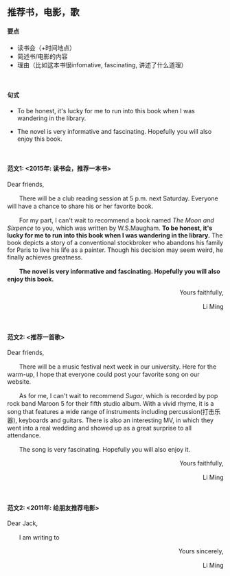 ##	推荐书，电影，歌

####	要点

*	读书会（+时间地点）
*	简述书/电影的内容
*	理由（比如这本书很infomative, fascinating, 讲述了什么道理）

<br/>

####	句式

*	To be honest, it's lucky for me to run into this book when I was wandering in the library.

*	The novel is very informative and fascinating. Hopefully you will also enjoy this book.

<br/>

####	范文1: <2015年: 读书会，推荐一本书>

Dear friends,

　　There will be a club reading session at 5 p.m. next Saturday. Everyone will have a chance to share his or her favorite book. 

　　For my part, I can't wait to recommend a book named *The Moon and Sixpence* to you, which was written by W.S.Maugham. **To be honest, it's lucky for me to run into this book when I was wandering in the library.** The book depicts a story of a conventional stockbroker who abandons his family for Paris to live his life as a painter. Though his decision may seem weird, he finally achieves greatness.

　　**The novel is very informative and fascinating. Hopefully you will also enjoy this book.**

<div align="right"><p>Yours faithfully,</p><p>Li Ming　</p></div>

<br/>

####	范文2: <推荐一首歌>

Dear friends,

　　There will be a music festival next week in our university. Here for the warm-up, I hope that everyone could post your favorite song on our website.

　　As for me, I can't wait to recommend *Sugar*, which is recorded by pop rock band Maroon 5 for their fifth studio album. With a vivid rhyme, it is a song that features a wide range of instruments including percussion(打击乐器), keyboards and guitars. There is also an interesting MV, in which they went into a real wedding and showed up as a great surprise to all attendance.

　　The song is very fascinating. Hopefully you will also enjoy it.

<div align="right"><p>Yours faithfully,</p><p>Li Ming　</p></div>

<br/>

####	范文2: <2011年: 给朋友推荐电影>

Dear Jack,

　　I am writing to 

<div align="right"><p>Yours sincerely,</p><p>Li Ming　</p></div>　
